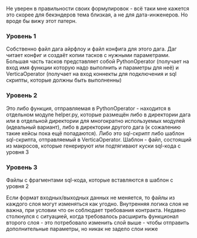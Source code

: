 Не уверен в правильности своих формулировок - всё таки мне кажется это скорее для бекэндеров тема близкая, а не для дата-инженеров. Но вроде бы вижу этот патерн.
### Уровень 1
Собственно файл дага айрфлоу и файл конфига для этого дага. Даг читает конфиг и создаёт копии тасков с нужными параметрами. Большая часть тасков представляет собой PythonOperator (получает на вход имя функции которую надо выполнить и параметры для неё) и VerticaOperator (получает на вход коннекты для подключения и sql скрипты, которые должны быть выполненны)
### Уровень 2
Это либо функция, отправляемая в PythonOperator - находится в отдельном модуле helper.py, которые размещён либо в директории дага или в отдельной директории для многократно используемых модулей (идеальный вариант), либо в директории другого дага (к сожалению такие кейсы пока ещё попадаются). Либо это sql-скрипт либо шаблон sql-скрипта, отправляемый в VerticaOperator. Шаблон - файл, состоящий из макросов, которые генерируют или подтягивают куски sql-кода с уровня 3
### Уровень 3
Файлы с фрагментами sql-кода, которые вставляются в шаблон с уровня 2

Если формат входных/выходных данных не меняется, то файлы из каждого слоя могут изменяться как угодно. Внутренняя логика слоя не важна, при условии что он соблюдает требования контракта. Недавно столкнулся с ситуацией, когда требовалось расширить функционал второго слоя - это потребовало изменить слой выше - чтобы отправить дополнительные параметры, но никак не задело слои ниже